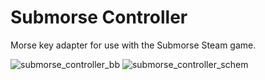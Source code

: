 # Submorse Controller
Morse key adapter for use with the Submorse Steam game.

![submorse_controller_bb](https://user-images.githubusercontent.com/10471903/231021409-e75211ee-6c36-4594-81fa-72615f72be67.png)
![submorse_controller_schem](https://user-images.githubusercontent.com/10471903/231021425-e1de8084-3e52-4d5e-86c9-897a31d2248d.png)
